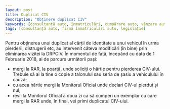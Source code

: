 ```yaml
---
layout: post
title: Duplicat CIV
description: "Obținere duplicat CIV"
keywords: [consultanță auto, înmatriculări, cumpărare auto, vânzare auto, servicii conexe auto, firmă înmatriculări auto, legislație]
tags: [consultanță auto, firmă înmatriculări auto, legislație]
---
```



Pentru obținerea unui duplicat al cărții de identitate a unui vehicul în urma pierderii, distrugerii etc, au intervenit câteva modificări (în bine) prin eliminarea vizitei la DRPCIV. În momentul de față, începând cu data de 1 Februarie 2018, ai de parcurs următorii pași:

* mergi la RAR, la poartă, unde soliciți o hârtie pentru pierderea CIV-ului. Trebuie să ai la tine o copie a talonului sau seria de șasiu a vehiculului în cauză;
* cu acea hârtie mergi la Monitorul Oficial unde declari CIV-ul pierdut și nul;
* revii la Monitorul Oficial a doua zi ca să cumperi un exemplar cu care mergi la RAR unde, în final, vei primi duplicatul CIV-ului.

